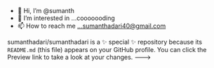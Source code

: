 - 👋 Hi, I’m @sumanth
- 👀 I’m interested in ...cooooooding
- 📫 How to reach me ...sumanthadari40@gmail.com

sumanthadari/sumanthadari is a ✨ special ✨ repository because its `README.md` (this file) appears on your GitHub profile.
You can click the Preview link to take a look at your changes.
--->
